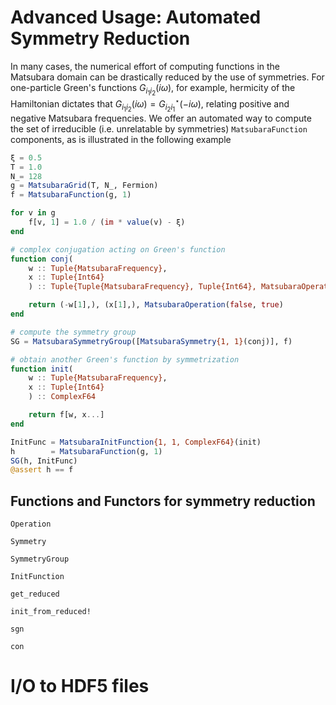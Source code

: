 # Advanced Usage: Automated Symmetry Reduction

In many cases, the numerical effort of computing functions in the Matsubara domain can be drastically reduced by the use of symmetries. For one-particle Green's functions $G_{i_1 i_2}(i\omega)$, for example, hermicity of the Hamiltonian dictates that $G_{i_1 i_2}(i\omega) = G^{\star}_{i_2 i_1}(-i\omega)$, relating positive and negative Matsubara frequencies. We offer an automated way to compute the set of irreducible (i.e. unrelatable by symmetries) `MatsubaraFunction` components, as is illustrated in the following example

```julia
ξ = 0.5
T = 1.0
N_= 128
g = MatsubaraGrid(T, N_, Fermion)
f = MatsubaraFunction(g, 1)

for v in g
    f[v, 1] = 1.0 / (im * value(v) - ξ)
end 

# complex conjugation acting on Green's function
function conj(
    w :: Tuple{MatsubaraFrequency},
    x :: Tuple{Int64}
    ) :: Tuple{Tuple{MatsubaraFrequency}, Tuple{Int64}, MatsubaraOperation}

    return (-w[1],), (x[1],), MatsubaraOperation(false, true)
end 

# compute the symmetry group 
SG = MatsubaraSymmetryGroup([MatsubaraSymmetry{1, 1}(conj)], f)

# obtain another Green's function by symmetrization
function init(
    w :: Tuple{MatsubaraFrequency},
    x :: Tuple{Int64}
    ) :: ComplexF64

    return f[w, x...]
end 

InitFunc = MatsubaraInitFunction{1, 1, ComplexF64}(init)
h        = MatsubaraFunction(g, 1)
SG(h, InitFunc)
@assert h == f
```

## Functions and Functors for symmetry reduction

```@docs
Operation
```

```@docs
Symmetry
```

```@docs
SymmetryGroup
```

```@docs
InitFunction
```

```@docs
get_reduced
```

```@docs
init_from_reduced!
```

```@docs
sgn
```

```@docs
con
```

# I/O to HDF5 files

